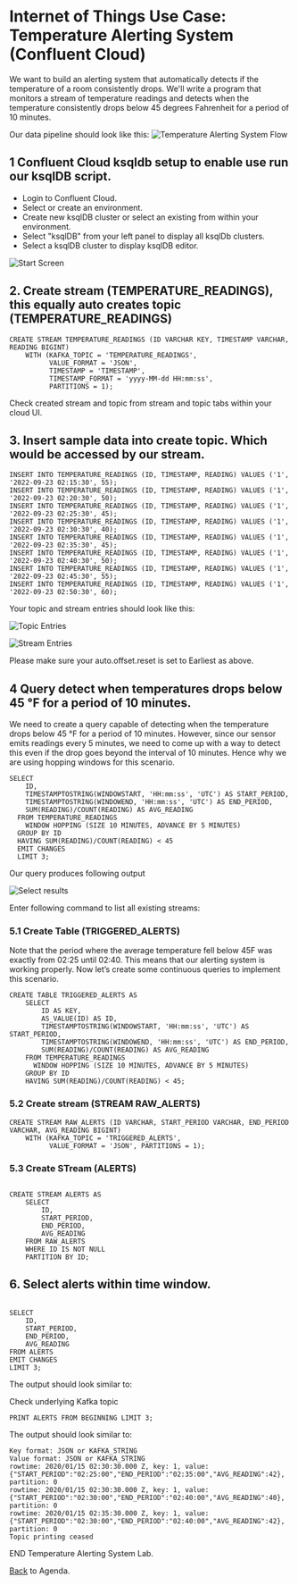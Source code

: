 # Internet of Things Use Case: Temperature Alerting System (Confluent Cloud)

We want to build an alerting system that automatically detects if the temperature of a room consistently drops.
We'll write a program that monitors a stream of temperature readings and detects when the temperature
consistently drops below 45 degrees Fahrenheit for a period of 10 minutes.

Our data pipeline should look like this:
![ Temperature Alerting System Flow](img_temperature_alerting_system/datapipeline.png)

## 1 Confluent Cloud ksqldb setup to enable use run our ksqlDB script.

- Login to Confluent Cloud.
- Select or create an environment.
- Create new ksqlDB cluster or select an existing from within your environment.
- Select "ksqlDB" from your left panel to display all ksqlDb clusters.
- Select a ksqlDB cluster to display ksqlDB editor.

![Start Screen](img_temperature_alerting_system/ksqlDB_Start.png)

## 2. Create stream (TEMPERATURE_READINGS), this equally auto creates topic (TEMPERATURE_READINGS)

```
CREATE STREAM TEMPERATURE_READINGS (ID VARCHAR KEY, TIMESTAMP VARCHAR, READING BIGINT)
    WITH (KAFKA_TOPIC = 'TEMPERATURE_READINGS',
          VALUE_FORMAT = 'JSON',
          TIMESTAMP = 'TIMESTAMP',
          TIMESTAMP_FORMAT = 'yyyy-MM-dd HH:mm:ss',
          PARTITIONS = 1);
```

Check created stream and topic from stream and topic tabs within your cloud UI.

## 3. Insert sample data into create topic. Which would be accessed by our stream.

```
INSERT INTO TEMPERATURE_READINGS (ID, TIMESTAMP, READING) VALUES ('1', '2022-09-23 02:15:30', 55);
INSERT INTO TEMPERATURE_READINGS (ID, TIMESTAMP, READING) VALUES ('1', '2022-09-23 02:20:30', 50);
INSERT INTO TEMPERATURE_READINGS (ID, TIMESTAMP, READING) VALUES ('1', '2022-09-23 02:25:30', 45);
INSERT INTO TEMPERATURE_READINGS (ID, TIMESTAMP, READING) VALUES ('1', '2022-09-23 02:30:30', 40);
INSERT INTO TEMPERATURE_READINGS (ID, TIMESTAMP, READING) VALUES ('1', '2022-09-23 02:35:30', 45);
INSERT INTO TEMPERATURE_READINGS (ID, TIMESTAMP, READING) VALUES ('1', '2022-09-23 02:40:30', 50);
INSERT INTO TEMPERATURE_READINGS (ID, TIMESTAMP, READING) VALUES ('1', '2022-09-23 02:45:30', 55);
INSERT INTO TEMPERATURE_READINGS (ID, TIMESTAMP, READING) VALUES ('1', '2022-09-23 02:50:30', 60);

```

Your topic and stream entries should look like this:

![Topic Entries](img_temperature_alerting_system/topic_entries.png)

![Stream Entries](img_temperature_alerting_system/stream_entries.png)

Please make sure your auto.offset.reset is set to Earliest as above.

## 4 Query detect when temperatures drops below 45 °F for a period of 10 minutes.

We need to create a query capable of detecting when the temperature drops below 45 °F for a period of 10 minutes.
However, since our sensor emits readings every 5 minutes, we need to come up with a way to detect this even
if the drop goes beyond the interval of 10 minutes. Hence why we are using hopping windows for this scenario.

```
SELECT
    ID,
    TIMESTAMPTOSTRING(WINDOWSTART, 'HH:mm:ss', 'UTC') AS START_PERIOD,
    TIMESTAMPTOSTRING(WINDOWEND, 'HH:mm:ss', 'UTC') AS END_PERIOD,
    SUM(READING)/COUNT(READING) AS AVG_READING
  FROM TEMPERATURE_READINGS
    WINDOW HOPPING (SIZE 10 MINUTES, ADVANCE BY 5 MINUTES)
  GROUP BY ID
  HAVING SUM(READING)/COUNT(READING) < 45
  EMIT CHANGES
  LIMIT 3;

```

Our query produces following output

![Select results](img_temperature_alerting_system/select_results.png)

Enter following command to list all existing streams:

### 5.1 Create Table (TRIGGERED_ALERTS)

Note that the period where the average temperature fell below 45F was exactly from 02:25 until 02:40.
This means that our alerting system is working properly. Now let’s create some continuous queries to implement this scenario.

```
CREATE TABLE TRIGGERED_ALERTS AS
    SELECT
        ID AS KEY,
        AS_VALUE(ID) AS ID,
        TIMESTAMPTOSTRING(WINDOWSTART, 'HH:mm:ss', 'UTC') AS START_PERIOD,
        TIMESTAMPTOSTRING(WINDOWEND, 'HH:mm:ss', 'UTC') AS END_PERIOD,
        SUM(READING)/COUNT(READING) AS AVG_READING
    FROM TEMPERATURE_READINGS
      WINDOW HOPPING (SIZE 10 MINUTES, ADVANCE BY 5 MINUTES)
    GROUP BY ID
    HAVING SUM(READING)/COUNT(READING) < 45;
```

### 5.2 Create stream (STREAM RAW_ALERTS)

```
CREATE STREAM RAW_ALERTS (ID VARCHAR, START_PERIOD VARCHAR, END_PERIOD VARCHAR, AVG_READING BIGINT)
    WITH (KAFKA_TOPIC = 'TRIGGERED_ALERTS',
          VALUE_FORMAT = 'JSON', PARTITIONS = 1);

```

### 5.3 Create STream (ALERTS)

```

CREATE STREAM ALERTS AS
    SELECT
        ID,
        START_PERIOD,
        END_PERIOD,
        AVG_READING
    FROM RAW_ALERTS
    WHERE ID IS NOT NULL
    PARTITION BY ID;

```

## 6. Select alerts within time window.

```

SELECT
    ID,
    START_PERIOD,
    END_PERIOD,
    AVG_READING
FROM ALERTS
EMIT CHANGES
LIMIT 3;

```

The output should look similar to:

Check underlying Kafka topic

```
PRINT ALERTS FROM BEGINNING LIMIT 3;

```

The output should look similar to:

```
Key format: JSON or KAFKA_STRING
Value format: JSON or KAFKA_STRING
rowtime: 2020/01/15 02:30:30.000 Z, key: 1, value: {"START_PERIOD":"02:25:00","END_PERIOD":"02:35:00","AVG_READING":42}, partition: 0
rowtime: 2020/01/15 02:30:30.000 Z, key: 1, value: {"START_PERIOD":"02:30:00","END_PERIOD":"02:40:00","AVG_READING":40}, partition: 0
rowtime: 2020/01/15 02:35:30.000 Z, key: 1, value: {"START_PERIOD":"02:30:00","END_PERIOD":"02:40:00","AVG_READING":42}, partition: 0
Topic printing ceased

```

END Temperature Alerting System Lab.

[Back](../README.md#Agenda) to Agenda.
